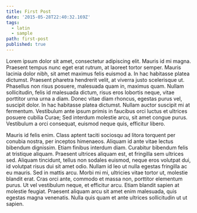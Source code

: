 ```yaml
---
title: First Post
date: '2015-05-28T22:40:32.169Z'
tags:
  - latin
  - sample
path: first-post
published: true
---
```


Lorem ipsum dolor sit amet, consectetur adipiscing elit. Mauris id mi magna. Praesent tempus nunc eget erat rutrum, at laoreet tortor semper. Mauris lacinia dolor nibh, sit amet maximus felis euismod a. In hac habitasse platea dictumst. Praesent pharetra hendrerit velit, at viverra justo scelerisque ut. Phasellus non risus posuere, malesuada quam in, maximus quam. Nullam sollicitudin, felis id malesuada dictum, risus eros lobortis neque, vitae porttitor urna urna a diam. Donec vitae diam rhoncus, egestas purus vel, suscipit dolor. In hac habitasse platea dictumst. Nullam auctor suscipit mi at fermentum. Vestibulum ante ipsum primis in faucibus orci luctus et ultrices posuere cubilia Curae; Sed interdum molestie arcu, sit amet congue purus. Vestibulum a orci consequat, euismod neque quis, efficitur libero.

Mauris id felis enim. Class aptent taciti sociosqu ad litora torquent per conubia nostra, per inceptos himenaeos. Aliquam id ante vitae lectus bibendum dignissim. Etiam finibus interdum diam. Curabitur bibendum felis at tristique aliquam. Praesent ultrices aliquam est, et fringilla sem ultrices sed. Aliquam tincidunt, tellus non sodales euismod, neque eros volutpat dui, id volutpat risus dui sit amet odio. Nullam id leo ut nulla egestas fringilla ac eu mauris. Sed in mattis arcu. Morbi mi mi, ultricies vitae tortor ut, molestie blandit erat. Cras orci ante, commodo et massa non, porttitor elementum purus. Ut vel vestibulum neque, et efficitur arcu. Etiam blandit sapien at molestie feugiat. Praesent aliquam arcu sit amet enim malesuada, quis egestas magna venenatis. Nulla quis quam et ante ultrices sollicitudin ut ut sapien.

